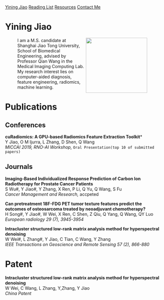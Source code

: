
[Yining Jiao](https://github.com/jiaoyining/jiaoyining.github.io/blob/master/README.md)
[Reading List](https://github.com/jiaoyining/jiaoyining.github.io/blob/master/readinglist.md)
[Resources](https://github.com/jiaoyining/jiaoyining.github.io/blob/master/resources.md)
[Contact Me](https://github.com/jiaoyining/jiaoyining.github.io/blob/master/contactme.md)


# Yining Jiao

<figure class="thrid">
<img src="https://github.com/jiaoyining/jiaoyining.github.io/photo1.png" width = "200" height = "180" align="right">I am a M.S. candidate at Shanghai Jiao Tong University, School of Biomedical Engineering, advised by Professor Qian Wang in the Medical Imaging Computing Lab. My research interest lies on computer-aided diagnosis, feature engineering, radiomics, machine learning.
</figure>


# Publications

## Conferences
**cuRadiomics: A GPU-based Radiomics Feature Extraction Toolkit***  
Y Jiao, O M Ijurra, L Zhang, D Shen, Q Wang  
*MICCAI 2019, RNO-AI Workshop,* `Oral Presentation(top 10 of submitted papers)`

## Journals
**Imaging-Based Individualized Response Prediction of Carbon Ion Radiotherapy for Prostate Cancer Patients**  
S Wu#, Y Jiao#, Y Zhang, X Ren, P Li, Q Yu, Q Wang, S Fu  
*Cancer Management and Research,* accpeted

**Can pretreatment 18F-FDG PET tumor texture features predict the outcomes of osteosarcoma treated by neoadjuvant chemotherapy?**  
H Song#, Y Jiao#, W Wei, X Ren, C Shen, Z Qiu, Q Yang, Q Wang, QY Luo  
*European radiology 29 (7), 3945-3954*

**Intracluster structured low-rank matrix analysis method for hyperspectral denoising**  
W Wei#, L Zhang#, Y Jiao, C Tian, C Wang, Y Zhang  
*IEEE Transactions on Geoscience and Remote Sensing 57 (2), 866-880*

# Patent

**Intracluster structured low-rank matrix analysis method for hyperspectral denoising**  
W Wei, C Wang, L Zhang, Y,Zhang, Y Jiao  
*China Patent*  

